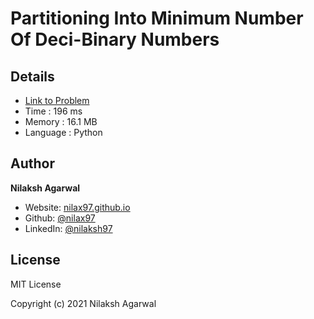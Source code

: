 # Partitioning Into Minimum Number Of Deci-Binary Numbers


## Details

* [Link to Problem](https://leetcode.com/problems/partitioning-into-minimum-number-of-deci-binary-numbers/)
* Time : 196 ms
* Memory : 16.1 MB
* Language : Python

## Author

**Nilaksh Agarwal**

* Website: [nilax97.github.io](https://nilax97.github.io/)
* Github: [@nilax97](https://github.com/nilax97)
* LinkedIn: [@nilaksh97](https://linkedin.com/in/nilaksh97)

## License

MIT License

Copyright (c) 2021 Nilaksh Agarwal
